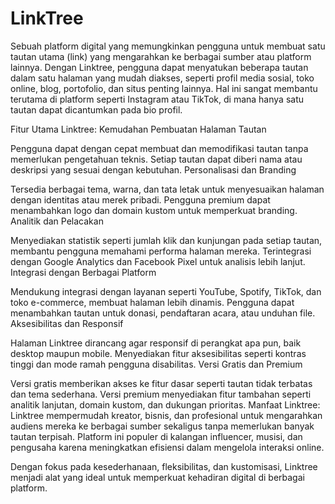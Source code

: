 # LinkTree
Sebuah platform digital yang memungkinkan pengguna untuk membuat satu tautan utama (link) yang mengarahkan ke berbagai sumber atau platform lainnya. Dengan Linktree, pengguna dapat menyatukan beberapa tautan dalam satu halaman yang mudah diakses, seperti profil media sosial, toko online, blog, portofolio, dan situs penting lainnya. Hal ini sangat membantu terutama di platform seperti Instagram atau TikTok, di mana hanya satu tautan dapat dicantumkan pada bio profil.

Fitur Utama Linktree:
Kemudahan Pembuatan Halaman Tautan

Pengguna dapat dengan cepat membuat dan memodifikasi tautan tanpa memerlukan pengetahuan teknis.
Setiap tautan dapat diberi nama atau deskripsi yang sesuai dengan kebutuhan.
Personalisasi dan Branding

Tersedia berbagai tema, warna, dan tata letak untuk menyesuaikan halaman dengan identitas atau merek pribadi.
Pengguna premium dapat menambahkan logo dan domain kustom untuk memperkuat branding.
Analitik dan Pelacakan

Menyediakan statistik seperti jumlah klik dan kunjungan pada setiap tautan, membantu pengguna memahami performa halaman mereka.
Terintegrasi dengan Google Analytics dan Facebook Pixel untuk analisis lebih lanjut.
Integrasi dengan Berbagai Platform

Mendukung integrasi dengan layanan seperti YouTube, Spotify, TikTok, dan toko e-commerce, membuat halaman lebih dinamis.
Pengguna dapat menambahkan tautan untuk donasi, pendaftaran acara, atau unduhan file.
Aksesibilitas dan Responsif

Halaman Linktree dirancang agar responsif di perangkat apa pun, baik desktop maupun mobile.
Menyediakan fitur aksesibilitas seperti kontras tinggi dan mode ramah pengguna disabilitas.
Versi Gratis dan Premium

Versi gratis memberikan akses ke fitur dasar seperti tautan tidak terbatas dan tema sederhana.
Versi premium menyediakan fitur tambahan seperti analitik lanjutan, domain kustom, dan dukungan prioritas.
Manfaat Linktree:
Linktree mempermudah kreator, bisnis, dan profesional untuk mengarahkan audiens mereka ke berbagai sumber sekaligus tanpa memerlukan banyak tautan terpisah. Platform ini populer di kalangan influencer, musisi, dan pengusaha karena meningkatkan efisiensi dalam mengelola interaksi online.

Dengan fokus pada kesederhanaan, fleksibilitas, dan kustomisasi, Linktree menjadi alat yang ideal untuk memperkuat kehadiran digital di berbagai platform.







